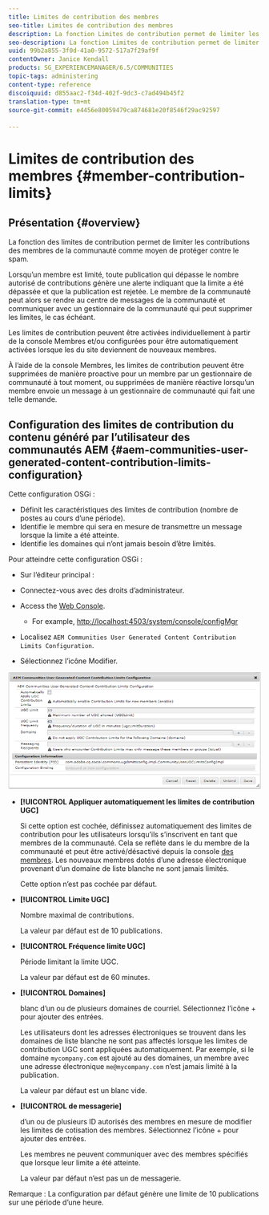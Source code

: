 ```yaml
---
title: Limites de contribution des membres
seo-title: Limites de contribution des membres
description: La fonction Limites de contribution permet de limiter les contributions à protéger contre le spam
seo-description: La fonction Limites de contribution permet de limiter les contributions à protéger contre le spam
uuid: 99b2a855-3f0d-41a0-9572-517a7f29af9f
contentOwner: Janice Kendall
products: SG_EXPERIENCEMANAGER/6.5/COMMUNITIES
topic-tags: administering
content-type: reference
discoiquuid: d855aac2-f34d-402f-9dc3-c7ad494b45f2
translation-type: tm+mt
source-git-commit: e4456e80059479ca874681e20f8546f29ac92597

---
```



# Limites de contribution des membres {#member-contribution-limits}

## Présentation {#overview}

La fonction des limites de contribution permet de limiter les contributions des membres de la communauté comme moyen de protéger contre le spam.

Lorsqu’un membre est limité, toute publication qui dépasse le nombre autorisé de contributions génère une alerte indiquant que la limite a été dépassée et que la publication est rejetée. Le membre de la communauté peut alors se rendre au centre de messages de la communauté et communiquer avec un gestionnaire de la communauté qui peut supprimer les limites, le cas échéant.

Les limites de contribution peuvent être activées individuellement à partir de la console [](members.md) Membres et/ou configurées pour être automatiquement activées lorsque les du site deviennent de nouveaux membres.

À l’aide de la console Membres, les limites de contribution peuvent être supprimées de manière proactive pour un membre par un gestionnaire de communauté à tout moment, ou supprimées de manière réactive lorsqu’un membre envoie un message à un gestionnaire de communauté qui fait une telle demande.

## Configuration des limites de contribution du contenu généré par l’utilisateur des communautés AEM {#aem-communities-user-generated-content-contribution-limits-configuration}

Cette configuration OSGi :

* Définit les caractéristiques des limites de contribution (nombre de postes au cours d’une période).
* Identifie le membre qui sera en mesure de transmettre un message lorsque la limite a été atteinte.
* Identifie les domaines qui n’ont jamais besoin d’être limités.

Pour atteindre cette configuration OSGi :

* Sur l’éditeur principal :
* Connectez-vous avec des droits d’administrateur.
* Access the [Web Console](../../help/sites-deploying/configuring-osgi.md).

   * For example, [http://localhost:4503/system/console/configMgr](http://localhost:4503/system/console/configMgr)

* Localisez `AEM Communities User Generated Content Contribution Limits Configuration`.
* Sélectionnez l’icône Modifier.

![chlimage_1-127](assets/chlimage_1-127.png)

* **[!UICONTROL Appliquer automatiquement les limites de contribution UGC]**

   Si cette option est cochée, définissez automatiquement des limites de contribution pour les utilisateurs lorsqu’ils s’inscrivent en tant que membres de la communauté. Cela se reflète dans le  du membre de la communauté et peut être activé/désactivé depuis la console [des membres](members.md). Les nouveaux membres dotés d’une adresse électronique provenant d’un domaine de liste blanche ne sont jamais limités.

   Cette option n’est pas cochée par défaut.

* **[!UICONTROL Limite UGC]**

   Nombre maximal de contributions.

   La valeur par défaut est de 10 publications.

* **[!UICONTROL Fréquence limite UGC]**

   Période limitant la limite UGC.

   La valeur par défaut est de 60 minutes.

* **[!UICONTROL Domaines]**

   blanc d’un ou de plusieurs domaines de courriel. Sélectionnez l’icône + pour ajouter des entrées.

   Les utilisateurs dont les adresses électroniques se trouvent dans les domaines de liste blanche ne sont pas affectés lorsque les limites de contribution UGC sont appliquées automatiquement. Par exemple, si le domaine `mycompany.com` est ajouté au  des domaines, un membre avec une adresse électronique `me@mycompany.com` n’est jamais limité à la publication.

   La valeur par défaut est un  blanc vide.

* **[!UICONTROL de messagerie]**

    d’un ou de plusieurs ID autorisés des membres en mesure de modifier les limites de cotisation des membres. Sélectionnez l’icône + pour ajouter des entrées.

   Les membres ne peuvent communiquer avec des membres spécifiés que lorsque leur limite a été atteinte.

   La valeur par défaut n’est pas un de messagerie.

Remarque : La configuration par défaut génère une limite de 10 publications sur une période d’une heure.
